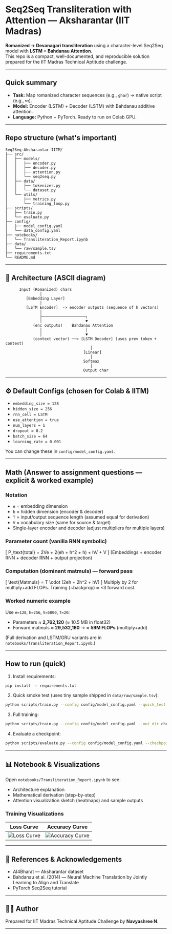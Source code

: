 #  Seq2Seq Transliteration with Attention — Aksharantar (IIT Madras)

**Romanized → Devanagari transliteration** using a character-level Seq2Seq model with **LSTM + Bahdanau Attention**.  
This repo is a compact, well-documented, and reproducible solution prepared for the IIT Madras Technical Aptitude challenge.

---

##  Quick summary
- **Task:** Map romanized character sequences (e.g., `ghar`) → native script (e.g., `घर`).  
- **Model:** Encoder (LSTM) + Decoder (LSTM) with Bahdanau additive attention.  
- **Language:** Python + PyTorch. Ready to run on Colab GPU.

---

##  Repo structure (what's important)
```
Seq2Seq-Aksharantar-IITM/
├── src/
│   ├── models/
│   │   ├── encoder.py
│   │   ├── decoder.py
│   │   ├── attention.py
│   │   └── seq2seq.py
│   ├── data/
│   │   ├── tokenizer.py
│   │   └── dataset.py
│   └── utils/
│       ├── metrics.py
│       └── training_loop.py
├── scripts/
│   ├── train.py
│   └── evaluate.py
├── config/
│   ├── model_config.yaml
│   └── data_config.yaml
├── notebooks/
│   └── Transliteration_Report.ipynb
├── data/
│   └── raw/sample.tsv
├── requirements.txt
└── README.md
```

---

## 🧩 Architecture (ASCII diagram)
```
      Input (Romanized) chars
               │
         [Embedding Layer]
               │
         [LSTM Encoder]  -> encoder outputs (sequence of h vectors)
               │
               ├───────────────────┐
               │                   ▼
            (enc outputs)    Bahdanau Attention
               │                   │
               │                   ▼
            (context vector) ──> [LSTM Decoder] (uses prev token + context)
                                     │
                                  [Linear]
                                     │
                                  Softmax
                                     │
                                  Output char
```

---

## ⚙️ Default Configs (chosen for Colab & IITM)
- `embedding_size = 128`  
- `hidden_size = 256`  
- `rnn_cell = LSTM`  
- `use_attention = true`  
- `num_layers = 1`  
- `dropout = 0.2`  
- `batch_size = 64`  
- `learning_rate = 0.001`

You can change these in `config/model_config.yaml`.

---

##  Math (Answer to assignment questions — explicit & worked example)

### Notation
- `e` = embedding dimension  
- `h` = hidden dimension (encoder & decoder)  
- `T` = input/output sequence length (assumed equal for derivation)  
- `V` = vocabulary size (same for source & target)  
- Single-layer encoder and decoder (adjust multipliers for multiple layers)

### Parameter count (vanilla RNN symbolic)
\[
P_\text{total} = 2Ve + 2(eh + h^2 + h) + hV + V
\]
(Embeddings + encoder RNN + decoder RNN + output projection)

### Computation (dominant matmuls) — forward pass
\[
\text{Matmuls} = T \cdot (2eh + 2h^2 + hV)
\]
Multiply by 2 for multiply+add FLOPs. Training (~backprop) ≈ ×3 forward cost.

### Worked numeric example
Use `e=128`, `h=256`, `V=5000`, `T=20`:

- Parameters ≈ **2,762,120** (≈ 10.5 MB in float32)  
- Forward matmuls ≈ **29,532,160** → ≈ **59M FLOPs** (multiply+add)

(Full derivation and LSTM/GRU variants are in `notebooks/Transliteration_Report.ipynb`.)

---

##  How to run (quick)
1. Install requirements:
```bash
pip install -r requirements.txt
```

2. Quick smoke test (uses tiny sample shipped in `data/raw/sample.tsv`):
```bash
python scripts/train.py --config config/model_config.yaml --quick_test
```

3. Full training:
```bash
python scripts/train.py --config config/model_config.yaml --out_dir checkpoints
```

4. Evaluate a checkpoint:
```bash
python scripts/evaluate.py --config config/model_config.yaml --checkpoint checkpoints/best.pt
```

---

## 📊 Notebook & Visualizations
Open `notebooks/Transliteration_Report.ipynb` to see:
- Architecture explanation
- Mathematical derivation (step-by-step)
- Attention visualization sketch (heatmaps) and sample outputs

### Training Visualizations
| Loss Curve | Accuracy Curve |
|-------------|----------------|
| ![Loss Curve](visualizations/loss_curve.png) | ![Accuracy Curve](visualizations/accuracy_curve.png) |



---

## 🧾 References & Acknowledgements
- AI4Bharat — Aksharantar dataset  
- Bahdanau et al. (2014) — Neural Machine Translation by Jointly Learning to Align and Translate  
- PyTorch Seq2Seq tutorial

---

## 👩‍💻 Author
Prepared for IIT Madras Technical Aptitude Challenge by **Navyashree N**.

---
